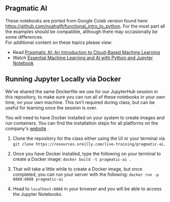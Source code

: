 ## Pragmatic AI


These notebooks are ported from Google Colab version found here:  https://github.com/noahgift/functional_intro_to_python.  For the most part all the examples should be compatible, although there may occasionally be some differences.  
For additional content on these topics please view:

* Read [Pragmatic AI:  An Introduction to Cloud-Based Machine Learning](https://www.safaribooksonline.com/library/view/pragmatic-ai-an/9780134863924/)
* Watch [Essential Machine Learning and AI with Python and Jupyter Notebook](https://www.safaribooksonline.com/videos/essential-machine-learning/9780135261118)


## Running Jupyter Locally via Docker

We've shared the same Dockerfile we use for our JupyterHub session in this repository, to make sure you can run all of these notebooks in your own time, on your own machine. This isn't required during class, but can be useful for learning once the session is over.

You will need to have Docker installed on your system to create images and run containers. You can find the installation steps for all platforms on the company's [website](https://docs.docker.com/install/)
.

1) Clone the repository for the class either using the UI or your terminal via `git clone https://resources.oreilly.com/live-training/pragmatic-ai`.

2) Once you have Docker installed, type the following on your terminal to create a Docker image: `docker build -t pragmatic-ai .`

3) That will take a little while to create a Docker image, but once completed, you can run your server with the following:
`docker run -p 8888:8888 pragmatic-ai`

4) Head to `localhost:8888` in your browser and you will be able to access the Jupyter Notebooks.
